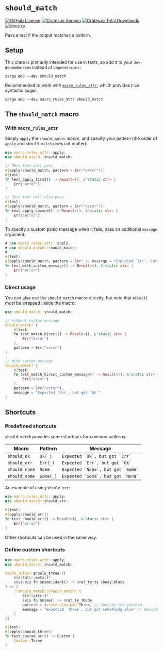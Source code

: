 # `should_match`

[![GitHub License](https://img.shields.io/github/license/PRO-2684/should_match?logo=opensourceinitiative)](https://github.com/PRO-2684/should_match/blob/main/LICENSE)
[![Crates.io Version](https://img.shields.io/crates/v/should_match?logo=rust)](https://crates.io/crates/should_match)
[![Crates.io Total Downloads](https://img.shields.io/crates/d/should_match?logo=rust)](https://crates.io/crates/should_match)
[![docs.rs](https://img.shields.io/docsrs/should_match?logo=rust)](https://docs.rs/should_match)

Pass a test if the output matches a pattern.

## Setup

This crate is primarily intended for use in tests, so add it to your `dev-dependencies` instead of `dependencies`:

```shell
cargo add --dev should_match
```

Recommended to work with [`macro_rules_attr`](https://crates.io/crates/macro_rules_attr), which provides nice syntactic sugar:

```shell
cargo add --dev macro_rules_attr should_match
```

## The `should_match` macro

### With `macro_rules_attr`

Simply `apply` the `should_match` macro, and specify your pattern (the order of `apply` and `should_match` does not matter):

```rust
use macro_rules_attr::apply;
use should_match::should_match;

// This test will pass
#[apply(should_match, pattern = Err("error"))]
#[test]
fn test_apply_first() -> Result<(), &'static str> {
    Err("error")
}

// This test will also pass
#[test]
#[apply(should_match, pattern = Err("error"))]
fn test_apply_second() -> Result<(), &'static str> {
    Err("error")
}
```

To specify a custom panic message when it fails, pass an additional `message` argument:

```rust
# use macro_rules_attr::apply;
# use should_match::should_match;
#
#[test]
#[apply(should_match, pattern = Err(_), message = "Expected `Err`, but got `Ok`")]
fn test_with_custom_message() -> Result<(), &'static str> {
    Err("error")
}
```

### Direct usage

You can also use the `should_match` macro directly, but note that `#[test]` must be wrapped inside the macro:

```rust
use should_match::should_match;

// Without custom message
should_match! {
    #[test]
    fn test_match_direct() -> Result<(), &'static str> {
        Err("error")
    },
    pattern = Err("error")
}

// With custom message
should_match! {
    #[test]
    fn test_match_direct_custom_message() -> Result<(), &'static str> {
        Err("error")
    },
    pattern = Err("error"),
    message = "Expected `Err`, but got `Ok`"
}
```

## Shortcuts

### Predefined shortcuts

`should_match` provides some shortcuts for common patterns:

| Macro | Pattern | Message |
| --- | --- | --- |
| `should_ok` | `Ok(_)` | `` Expected `Ok`, but got `Err` `` |
| `should_err` | `Err(_)` | `` Expected `Err`, but got `Ok` `` |
| `should_none` | `None` | `` Expected `None`, but got `Some` `` |
| `should_some` | `Some(_)` | `` Expected `Some`, but got `None` `` |

An example of using `should_err`:

```rust
use macro_rules_attr::apply;
use should_match::should_err;

#[test]
#[apply(should_err)]
fn test_should_err() -> Result<(), &'static str> {
    Err("error")
}
```

Other shortcuts can be used in the same way.

### Define custom shortcuts

```rust
use macro_rules_attr::apply;
use should_match::should_match;

macro_rules! should_three {(
    $(#[$attr:meta])*
    $vis:vis fn $name:ident() -> $ret_ty:ty $body:block
) => {
    ::should_match::should_match! {
        $(#[$attr])*
        $vis fn $name() -> $ret_ty $body,
        pattern = $crate::Custom::Three, // Specify the pattern
        message = "Expected `Three`, but got something else" // Specify the message (optional)
    }
}}

#[test]
#[apply(should_three)]
fn test_custom_err() -> Custom {
    Custom::Three
}
```
